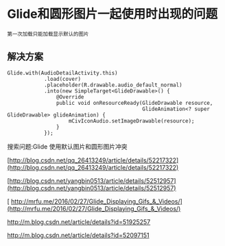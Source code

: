 # Glide和圆形图片一起使用时出现的问题

	第一次加载只能加载显示默认的图片

##  解决方案
	Glide.with(AudioDetailActivity.this)
                .load(cover)
                .placeholder(R.drawable.audio_default_normal)
                .into(new SimpleTarget<GlideDrawable>() {
                    @Override
                    public void onResourceReady(GlideDrawable resource,
                                                GlideAnimation<? super GlideDrawable> glideAnimation) {
                        mCivIconAudio.setImageDrawable(resource);
                    }
                });
搜索问题:Glide 使用默认图片和圆形图片冲突



[http://blog.csdn.net/qq_26413249/article/details/52217322](http://blog.csdn.net/qq_26413249/article/details/52217322)

[http://blog.csdn.net/yangbin0513/article/details/52512957](http://blog.csdn.net/yangbin0513/article/details/52512957)

[
http://mrfu.me/2016/02/27/Glide_Displaying_Gifs_&_Videos/](http://mrfu.me/2016/02/27/Glide_Displaying_Gifs_&_Videos/)

http://m.blog.csdn.net/article/details?id=51925257

http://m.blog.csdn.net/article/details?id=52097151
